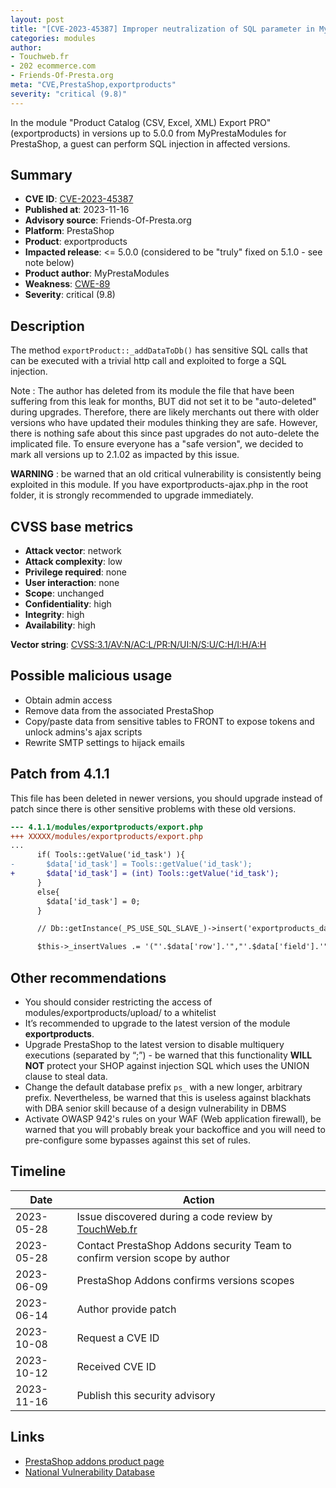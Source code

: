 ```yaml
---
layout: post
title: "[CVE-2023-45387] Improper neutralization of SQL parameter in MyPrestaModules - Product Catalog (CSV, Excel, XML) Export PRO module for PrestaShop"
categories: modules
author:
- Touchweb.fr
- 202 ecommerce.com
- Friends-Of-Presta.org
meta: "CVE,PrestaShop,exportproducts"
severity: "critical (9.8)"
---
```


In the module "Product Catalog (CSV, Excel, XML) Export PRO" (exportproducts) in versions up to 5.0.0 from MyPrestaModules for PrestaShop, a guest can perform SQL injection in affected versions.

## Summary

* **CVE ID**: [CVE-2023-45387](https://cve.mitre.org/cgi-bin/cvename.cgi?name=CVE-2023-45387)
* **Published at**: 2023-11-16
* **Advisory source**: Friends-Of-Presta.org
* **Platform**: PrestaShop
* **Product**: exportproducts
* **Impacted release**: <= 5.0.0 (considered to be "truly" fixed on 5.1.0 - see note below)
* **Product author**: MyPrestaModules
* **Weakness**: [CWE-89](https://cwe.mitre.org/data/definitions/89.html)
* **Severity**: critical (9.8)

## Description

The method `exportProduct::_addDataToDb()` has sensitive SQL calls that can be executed with a trivial http call and exploited to forge a SQL injection.

Note : The author has deleted from its module the file that have been suffering from this leak for months, BUT did not set it to be "auto-deleted" during upgrades. Therefore, there are likely merchants out there with older versions who have updated their modules thinking they are safe. However, there is nothing safe about this since past upgrades do not auto-delete the implicated file. To ensure everyone has a "safe version", we decided to mark all versions up to 2.1.02 as impacted by this issue.

**WARNING** : be warned that an old critical vulnerability is consistently being exploited in this module. If you have exportproducts-ajax.php in the root folder, it is strongly recommended to upgrade immediately.

## CVSS base metrics

* **Attack vector**: network
* **Attack complexity**: low
* **Privilege required**: none
* **User interaction**: none
* **Scope**: unchanged
* **Confidentiality**: high
* **Integrity**: high
* **Availability**: high

**Vector string**: [CVSS:3.1/AV:N/AC:L/PR:N/UI:N/S:U/C:H/I:H/A:H](https://nvd.nist.gov/vuln-metrics/cvss/v3-calculator?vector=AV:N/AC:L/PR:N/UI:N/S:U/C:H/I:H/A:H)

## Possible malicious usage

* Obtain admin access
* Remove data from the associated PrestaShop
* Copy/paste data from sensitive tables to FRONT to expose tokens and unlock admins's ajax scripts
* Rewrite SMTP settings to hijack emails

## Patch from 4.1.1

This file has been deleted in newer versions, you should upgrade instead of patch since there is other sensitive problems with these old versions.

```diff
--- 4.1.1/modules/exportproducts/export.php
+++ XXXXX/modules/exportproducts/export.php
...
      if( Tools::getValue('id_task') ){
-       $data['id_task'] = Tools::getValue('id_task');
+       $data['id_task'] = (int) Tools::getValue('id_task');
      }
      else{
        $data['id_task'] = 0;
      }

      // Db::getInstance(_PS_USE_SQL_SLAVE_)->insert('exportproducts_data', $data);

      $this->_insertValues .= '("'.$data['row'].'","'.$data['field'].'","'.$data['value'].'","'.$data['id_task'].'"),';
```

## Other recommendations

* You should consider restricting the access of modules/exportproducts/upload/ to a whitelist
* It’s recommended to upgrade to the latest version of the module **exportproducts**.
* Upgrade PrestaShop to the latest version to disable multiquery executions (separated by “;”) - be warned that this functionality **WILL NOT** protect your SHOP against injection SQL which uses the UNION clause to steal data.
* Change the default database prefix `ps_` with a new longer, arbitrary prefix. Nevertheless, be warned that this is useless against blackhats with DBA senior skill because of a design vulnerability in DBMS
* Activate OWASP 942's rules on your WAF (Web application firewall), be warned that you will probably break your backoffice and you will need to pre-configure some bypasses against this set of rules.


## Timeline

| Date | Action |
|--|--|
| 2023-05-28 | Issue discovered during a code review by [TouchWeb.fr](https://www.touchweb.fr) |
| 2023-05-28 | Contact PrestaShop Addons security Team to confirm version scope by author |
| 2023-06-09 | PrestaShop Addons confirms versions scopes |
| 2023-06-14 | Author provide patch |
| 2023-10-08 | Request a CVE ID |
| 2023-10-12 | Received CVE ID |
| 2023-11-16 | Publish this security advisory |


## Links

* [PrestaShop addons product page](https://addons.prestashop.com/en/data-import-export/18662-product-catalog-csv-excel-xml-export-pro.html)
* [National Vulnerability Database](https://nvd.nist.gov/vuln/detail/CVE-2023-45387)
